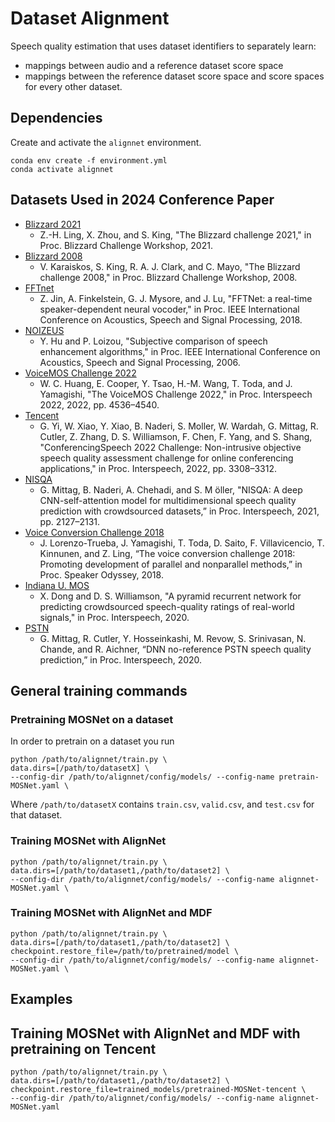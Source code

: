 # Dataset Alignment
Speech quality estimation that uses dataset identifiers to separately learn:
* mappings between audio and a reference dataset score space
* mappings between the reference dataset score space and score spaces for every other dataset.

## Dependencies
Create and activate the `alignnet` environment.
```
conda env create -f environment.yml
conda activate alignnet
```

## Datasets Used in 2024 Conference Paper
* [Blizzard 2021](https://www.cstr.ed.ac.uk/projects/blizzard/data.html)
  *  Z.-H. Ling, X. Zhou, and S. King, "The Blizzard challenge 2021," in Proc. Blizzard Challenge Workshop, 2021.
* [Blizzard 2008](https://www.cstr.ed.ac.uk/projects/blizzard/data.html)
  * V. Karaiskos, S. King, R. A. J. Clark, and C. Mayo, "The Blizzard challenge 2008," in Proc. Blizzard Challenge Workshop, 2008.
* [FFTnet](https://gfx.cs.princeton.edu/pubs/Jin_2018_FAR/clips/)
  *  Z. Jin, A. Finkelstein, G. J. Mysore, and J. Lu, "FFTNet: a real-time speaker-dependent neural vocoder," in Proc. IEEE International Conference on Acoustics, Speech and Signal Processing, 2018.
* [NOIZEUS](https://ecs.utdallas.edu/loizou/speech/noizeus/)
  * Y. Hu and P. Loizou, "Subjective comparison of speech enhancement algorithms," in Proc. IEEE International Conference on Acoustics, Speech and Signal Processing, 2006.
* [VoiceMOS Challenge 2022](https://codalab.lisn.upsaclay.fr/competitions/695)
  * W. C. Huang, E. Cooper, Y. Tsao, H.-M. Wang, T. Toda, and J. Yamagishi, "The VoiceMOS Challenge 2022," in Proc. Interspeech 2022, 2022, pp. 4536–4540.
* [Tencent](https://github.com/ConferencingSpeech/ConferencingSpeech2022)
  * G. Yi, W. Xiao, Y. Xiao, B. Naderi, S. Moller, W. Wardah, G. Mittag, R. Cutler, Z. Zhang, D. S. Williamson, F. Chen, F. Yang, and S. Shang, "ConferencingSpeech 2022 Challenge: Non-intrusive objective speech quality assessment challenge for online conferencing applications," in Proc. Interspeech, 2022, pp. 3308–3312.
* [NISQA](https://github.com/gabrielmittag/NISQA/wiki/NISQA-Corpus)
  * G. Mittag, B. Naderi, A. Chehadi, and S. M ̈oller, "NISQA: A deep CNN-self-attention model for multidimensional speech quality prediction with crowdsourced datasets,” in Proc. Interspeech, 2021, pp. 2127–2131.
* [Voice Conversion Challenge 2018](https://datashare.ed.ac.uk/handle/10283/3257)
  * J. Lorenzo-Trueba, J. Yamagishi, T. Toda, D. Saito, F. Villavicencio, T. Kinnunen, and Z. Ling, “The voice conversion challenge 2018: Promoting development of parallel and nonparallel methods,” in Proc. Speaker Odyssey, 2018.
* [Indiana U. MOS](https://github.com/ConferencingSpeech/ConferencingSpeech2022)
  * X. Dong and D. S. Williamson, "A pyramid recurrent network for predicting crowdsourced speech-quality ratings of real-world signals," in Proc. Interspeech, 2020.
* [PSTN](https://github.com/ConferencingSpeech/ConferencingSpeech2022)
  * G. Mittag, R. Cutler, Y. Hosseinkashi, M. Revow, S. Srinivasan, N. Chande, and R. Aichner, “DNN no-reference PSTN speech quality prediction,” in Proc. Interspeech, 2020.

## General training commands

### Pretraining MOSNet on a dataset
In order to pretrain on a dataset you run
```
python /path/to/alignnet/train.py \
data.dirs=[/path/to/datasetX] \
--config-dir /path/to/alignnet/config/models/ --config-name pretrain-MOSNet.yaml \
```
Where `/path/to/datasetX` contains `train.csv`, `valid.csv`, and `test.csv` for that dataset.

### Training MOSNet with AlignNet
```
python /path/to/alignnet/train.py \
data.dirs=[/path/to/dataset1,/path/to/dataset2] \
--config-dir /path/to/alignnet/config/models/ --config-name alignnet-MOSNet.yaml \
```

### Training MOSNet with AlignNet and MDF
```
python /path/to/alignnet/train.py \
data.dirs=[/path/to/dataset1,/path/to/dataset2] \
checkpoint.restore_file=/path/to/pretrained/model \
--config-dir /path/to/alignnet/config/models/ --config-name alignnet-MOSNet.yaml \
```

## Examples
## Training MOSNet with AlignNet and MDF with pretraining on Tencent
```
python /path/to/alignnet/train.py \
data.dirs=[/path/to/dataset1,/path/to/dataset2] \
checkpoint.restore_file=trained_models/pretrained-MOSNet-tencent \
--config-dir /path/to/alignnet/config/models/ --config-name alignnet-MOSNet.yaml
```
